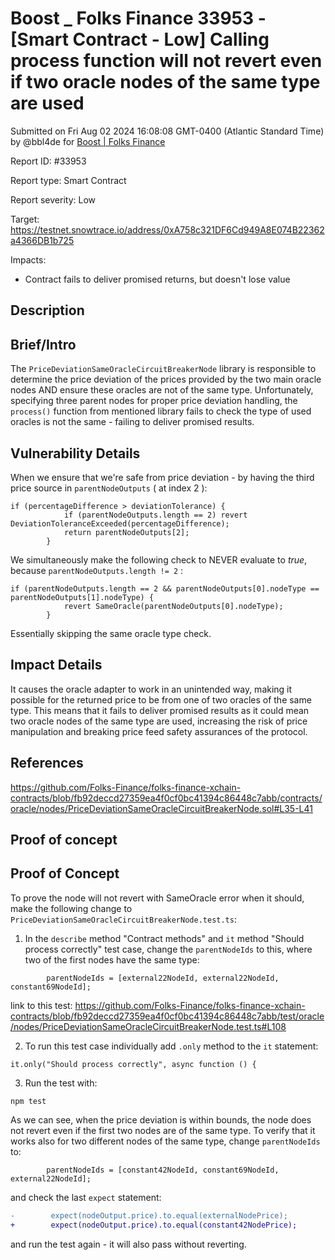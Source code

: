 # Boost \_ Folks Finance 33953 - \[Smart Contract - Low] Calling process function will not revert even if two oracle nodes of the same type are used

Submitted on Fri Aug 02 2024 16:08:08 GMT-0400 (Atlantic Standard Time) by @bbl4de for [Boost | Folks Finance](https://immunefi.com/bounty/folksfinance-boost/)

Report ID: #33953

Report type: Smart Contract

Report severity: Low

Target: https://testnet.snowtrace.io/address/0xA758c321DF6Cd949A8E074B22362a4366DB1b725

Impacts:

* Contract fails to deliver promised returns, but doesn't lose value

## Description

## Brief/Intro

The `PriceDeviationSameOracleCircuitBreakerNode` library is responsible to determine the price deviation of the prices provided by the two main oracle nodes AND ensure these oracles are not of the same type. Unfortunately, specifying three parent nodes for proper price deviation handling, the `process()` function from mentioned library fails to check the type of used oracles is not the same - failing to deliver promised results.

## Vulnerability Details

When we ensure that we're safe from price deviation - by having the third price source in `parentNodeOutputs` ( at index 2 ):

```
if (percentageDifference > deviationTolerance) {
            if (parentNodeOutputs.length == 2) revert DeviationToleranceExceeded(percentageDifference);
            return parentNodeOutputs[2];
        }
```

We simultaneously make the following check to NEVER evaluate to _true_, because `parentNodeOutputs.length != 2` :

```
if (parentNodeOutputs.length == 2 && parentNodeOutputs[0].nodeType == parentNodeOutputs[1].nodeType) {
            revert SameOracle(parentNodeOutputs[0].nodeType);
        }
```

Essentially skipping the same oracle type check.

## Impact Details

It causes the oracle adapter to work in an unintended way, making it possible for the returned price to be from one of two oracles of the same type. This means that it fails to deliver promised results as it could mean two oracle nodes of the same type are used, increasing the risk of price manipulation and breaking price feed safety assurances of the protocol.

## References

https://github.com/Folks-Finance/folks-finance-xchain-contracts/blob/fb92deccd27359ea4f0cf0bc41394c86448c7abb/contracts/oracle/nodes/PriceDeviationSameOracleCircuitBreakerNode.sol#L35-L41

## Proof of concept

## Proof of Concept

To prove the node will not revert with SameOracle error when it should, make the following change to `PriceDeviationSameOracleCircuitBreakerNode.test.ts`:

1. In the `describe` method "Contract methods" and `it` method "Should process correctly" test case, change the `parentNodeIds` to this, where two of the first nodes have the same type:

```
        parentNodeIds = [external22NodeId, external22NodeId, constant69NodeId];
```

link to this test: https://github.com/Folks-Finance/folks-finance-xchain-contracts/blob/fb92deccd27359ea4f0cf0bc41394c86448c7abb/test/oracle/nodes/PriceDeviationSameOracleCircuitBreakerNode.test.ts#L108

2. To run this test case individually add `.only` method to the `it` statement:

```
it.only("Should process correctly", async function () {
```

3. Run the test with:

```
npm test
```

As we can see, when the price deviation is within bounds, the node does not revert even if the first two nodes are of the same type. To verify that it works also for two different nodes of the same type, change `parentNodeIds` to:

```
        parentNodeIds = [constant42NodeId, constant69NodeId, external22NodeId];

```

and check the last `expect` statement:

```diff
-        expect(nodeOutput.price).to.equal(externalNodePrice);
+        expect(nodeOutput.price).to.equal(constant42NodePrice);
```

and run the test again - it will also pass without reverting.
